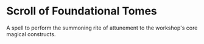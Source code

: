 # Scroll of Foundational Tomes

A spell to perform the summoning rite of attunement to the workshop's core magical constructs.
